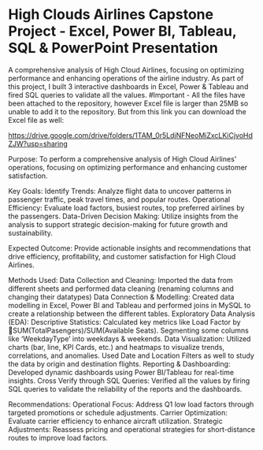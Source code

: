 # High Clouds Airlines Capstone Project - Excel, Power BI, Tableau, SQL & PowerPoint Presentation
A comprehensive analysis of High Cloud Airlines, focusing on optimizing performance and enhancing operations of the airline industry. As part of this project, I built 3 interactive dashboards in Excel, Power & Tableau and fired SQL queries to validate all the values.
#Important - All the files have been attached to the repository, however Excel file is larger than 25MB so unable to add it to the repository. But from this link you can download the Excel file as well:

https://drive.google.com/drive/folders/1TAM_0r5LdjNFNeoMiZxcLKiCjvoHdZJW?usp=sharing

Purpose: 
To perform a comprehensive analysis of High Cloud Airlines' operations, focusing on optimizing performance and enhancing customer satisfaction.

Key Goals:
Identify Trends: Analyze flight data to uncover patterns in passenger traffic, peak travel times, and popular routes.
Operational Efficiency: Evaluate load factors, busiest routes, top preferred airlines by the passengers.
Data-Driven Decision Making: Utilize insights from the analysis to support strategic decision-making for future growth and sustainability.

Expected Outcome: 
Provide actionable insights and recommendations that drive efficiency, profitability, and customer satisfaction for High Cloud Airlines.

Methods Used:
Data Collection and Cleaning:
Imported the data from different sheets and performed data cleaning (renaming columns and changing their datatypes)
Data Connection & Modelling:
Created data modelling in Excel, Power BI and Tableau and performed joins in MySQL to create a relationship between the different tables.
Exploratory Data Analysis (EDA):
Descriptive Statistics: Calculated key metrics like Load Factor by SUM(TotalPasengers)/SUM(Available Seats). Segmenting some columns like ‘WeekdayType’ into weekdays & weekends.
Data Visualization: Utilized charts (bar, line, KPI Cards, etc.) and heatmaps to visualize trends, correlations, and anomalies. Used Date and Location Filters as well to study the data by origin and destination flights.
Reporting & Dashboarding:
Developed dynamic dashboards using Power BI/Tableau for real-time insights.
Cross Verify through SQL Queries:
Verified all the values by firing SQL queries to validate the reliability of the reports and the dashboards.

Recommendations: 
Operational Focus: Address Q1 low load factors through targeted promotions or schedule adjustments.
Carrier Optimization: Evaluate carrier efficiency to enhance aircraft utilization.
Strategic Adjustments: Reassess pricing and operational strategies for short-distance routes to improve load factors.

